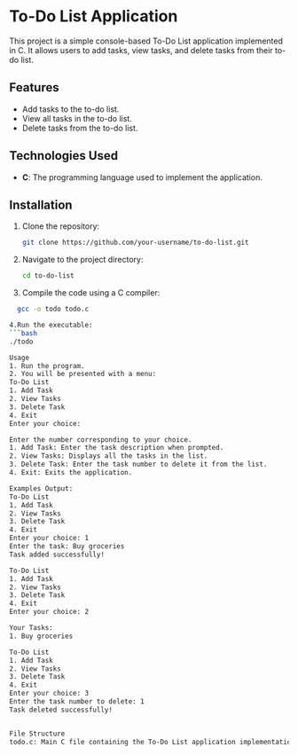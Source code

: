 # To-Do List Application

This project is a simple console-based To-Do List application implemented in C. It allows users to add tasks, view tasks, and delete tasks from their to-do list.

## Features

- Add tasks to the to-do list.
- View all tasks in the to-do list.
- Delete tasks from the to-do list.

## Technologies Used

- **C**: The programming language used to implement the application.

## Installation

1. Clone the repository:
   ```bash
   git clone https://github.com/your-username/to-do-list.git
2. Navigate to the project directory:
   ```bash
   cd to-do-list
3. Compile the code using a C compiler:
```bash
  gcc -o todo todo.c

4.Run the executable:
```bash
./todo

Usage
1. Run the program.
2. You will be presented with a menu:
To-Do List
1. Add Task
2. View Tasks
3. Delete Task
4. Exit
Enter your choice: 

Enter the number corresponding to your choice.
1. Add Task: Enter the task description when prompted.
2. View Tasks: Displays all the tasks in the list.
3. Delete Task: Enter the task number to delete it from the list.
4. Exit: Exits the application.

Examples Output:
To-Do List
1. Add Task
2. View Tasks
3. Delete Task
4. Exit
Enter your choice: 1
Enter the task: Buy groceries
Task added successfully!

To-Do List
1. Add Task
2. View Tasks
3. Delete Task
4. Exit
Enter your choice: 2

Your Tasks:
1. Buy groceries

To-Do List
1. Add Task
2. View Tasks
3. Delete Task
4. Exit
Enter your choice: 3
Enter the task number to delete: 1
Task deleted successfully!


File Structure
todo.c: Main C file containing the To-Do List application implementation.
